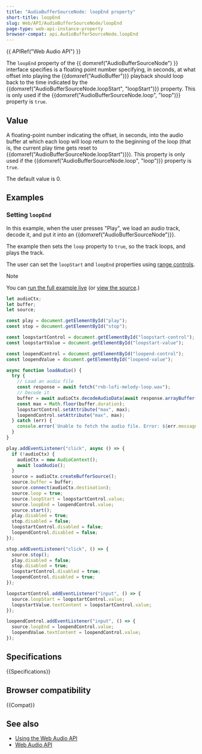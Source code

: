 ```yaml
---
title: "AudioBufferSourceNode: loopEnd property"
short-title: loopEnd
slug: Web/API/AudioBufferSourceNode/loopEnd
page-type: web-api-instance-property
browser-compat: api.AudioBufferSourceNode.loopEnd
---
```


{{ APIRef("Web Audio API") }}

The `loopEnd` property of the {{ domxref("AudioBufferSourceNode") }}
interface specifies is a floating point number specifying, in seconds, at what offset
into playing the {{domxref("AudioBuffer")}} playback should loop back to the time
indicated by the {{domxref("AudioBufferSourceNode.loopStart", "loopStart")}} property.
This is only used if the {{domxref("AudioBufferSourceNode.loop", "loop")}} property is
`true`.

## Value

A floating-point number indicating the offset, in seconds, into the audio buffer at
which each loop will loop return to the beginning of the loop (that is, the current play
time gets reset to {{domxref("AudioBufferSourceNode.loopStart")}}). This property is
only used if the {{domxref("AudioBufferSourceNode.loop", "loop")}} property is
`true`.

The default value is 0.

## Examples

### Setting `loopEnd`

In this example, when the user presses "Play", we load an audio track, decode it, and put it into an {{domxref("AudioBufferSourceNode")}}.

The example then sets the `loop` property to `true`, so the track loops, and plays the track.

The user can set the `loopStart` and `loopEnd` properties using [range controls](/en-US/docs/Web/HTML/Reference/Element/input/range).

> [!NOTE]
> You can [run the full example live](https://mdn.github.io/webaudio-examples/audio-buffer-source-node/loop/) (or [view the source](https://github.com/mdn/webaudio-examples/tree/main/audio-buffer-source-node/loop).)

```js
let audioCtx;
let buffer;
let source;

const play = document.getElementById("play");
const stop = document.getElementById("stop");

const loopstartControl = document.getElementById("loopstart-control");
const loopstartValue = document.getElementById("loopstart-value");

const loopendControl = document.getElementById("loopend-control");
const loopendValue = document.getElementById("loopend-value");

async function loadAudio() {
  try {
    // Load an audio file
    const response = await fetch("rnb-lofi-melody-loop.wav");
    // Decode it
    buffer = await audioCtx.decodeAudioData(await response.arrayBuffer());
    const max = Math.floor(buffer.duration);
    loopstartControl.setAttribute("max", max);
    loopendControl.setAttribute("max", max);
  } catch (err) {
    console.error(`Unable to fetch the audio file. Error: ${err.message}`);
  }
}

play.addEventListener("click", async () => {
  if (!audioCtx) {
    audioCtx = new AudioContext();
    await loadAudio();
  }
  source = audioCtx.createBufferSource();
  source.buffer = buffer;
  source.connect(audioCtx.destination);
  source.loop = true;
  source.loopStart = loopstartControl.value;
  source.loopEnd = loopendControl.value;
  source.start();
  play.disabled = true;
  stop.disabled = false;
  loopstartControl.disabled = false;
  loopendControl.disabled = false;
});

stop.addEventListener("click", () => {
  source.stop();
  play.disabled = false;
  stop.disabled = true;
  loopstartControl.disabled = true;
  loopendControl.disabled = true;
});

loopstartControl.addEventListener("input", () => {
  source.loopStart = loopstartControl.value;
  loopstartValue.textContent = loopstartControl.value;
});

loopendControl.addEventListener("input", () => {
  source.loopEnd = loopendControl.value;
  loopendValue.textContent = loopendControl.value;
});
```

## Specifications

{{Specifications}}

## Browser compatibility

{{Compat}}

## See also

- [Using the Web Audio API](/en-US/docs/Web/API/Web_Audio_API/Using_Web_Audio_API)
- [Web Audio API](/en-US/docs/Web/API/Web_Audio_API)
